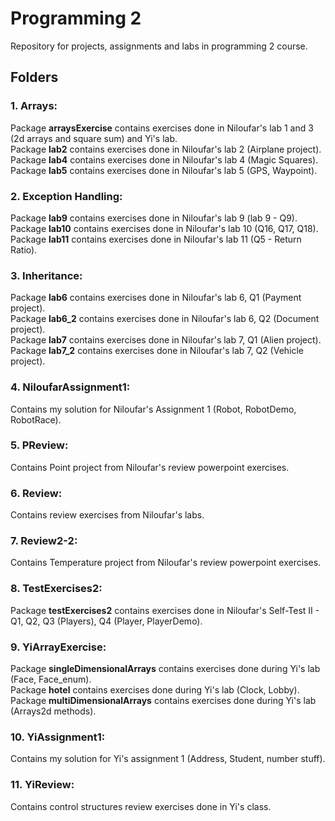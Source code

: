 # Programming 2

Repository for projects, assignments and labs in programming 2 course.

## Folders

### 1. Arrays:

<p>
    Package <b>arraysExercise</b> contains exercises done in Niloufar's lab 1 and 3 (2d arrays and square sum) and Yi's lab. <br>
    Package <b>lab2</b> contains exercises done in Niloufar's lab 2 (Airplane project). <br>
    Package <b>lab4</b> contains exercises done in Niloufar's lab 4 (Magic Squares). <br>
    Package <b>lab5</b> contains exercises done in Niloufar's lab 5 (GPS, Waypoint). 
</p>

### 2. Exception Handling:

<p> 
    Package <b>lab9</b> contains exercises done in Niloufar's lab 9 (lab 9 - Q9). <br>
    Package <b>lab10</b> contains exercises done in Niloufar's lab 10 (Q16, Q17, Q18). 
    Package <b>lab11</b> contains exercises done in Niloufar's lab 11 (Q5 - Return Ratio). 
</p>

### 3. Inheritance: 

<p> 
    Package <b>lab6</b> contains exercises done in Niloufar's lab 6, Q1 (Payment project). <br>
    Package <b>lab6_2</b> contains exercises done in Niloufar's lab 6, Q2 (Document project). <br>
    Package <b>lab7</b> contains exercises done in Niloufar's lab 7, Q1 (Alien project). <br>
    Package <b>lab7_2</b> contains exercises done in Niloufar's lab 7, Q2 (Vehicle project). 
</p>

### 4. NiloufarAssignment1: 

<p> 
    Contains my solution for Niloufar's Assignment 1 (Robot, RobotDemo, RobotRace). <br>
</p>

###  5. PReview: 

<p>
    Contains Point project from Niloufar's review powerpoint exercises. 
</p>

### 6. Review:

<p> 
    Contains review exercises from Niloufar's labs.
</p>

### 7. Review2-2:

<p> 
    Contains Temperature project from Niloufar's review powerpoint exercises. 
</p>

### 8. TestExercises2:

<p>
    Package <b>testExercises2</b> contains exercises done in Niloufar's Self-Test II - Q1, Q2, Q3 (Players), Q4 (Player, PlayerDemo). <br>
</p>

### 9. YiArrayExercise:

<p> 
    Package <b>singleDimensionalArrays</b> contains exercises done during Yi's lab (Face, Face_enum). <br>
    Package <b>hotel</b> contains exercises done during Yi's lab (Clock, Lobby). <br>
    Package <b>multiDimensionalArrays</b> contains exercises done during Yi's lab (Arrays2d methods).
</p>

### 10. YiAssignment1:

<p>
    Contains my solution for Yi's assignment 1 (Address, Student, number stuff).
</p>

### 11. YiReview:

<p> 
    Contains control structures review exercises done in Yi's class.
</p>